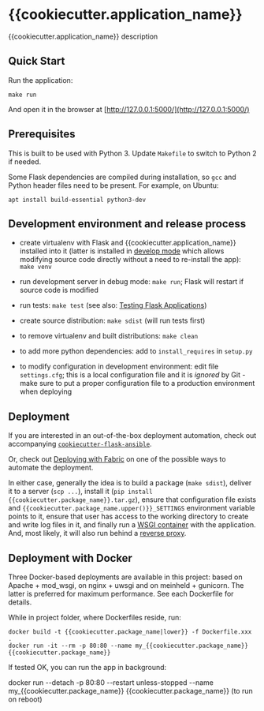 # {{cookiecutter.application_name}}

{{cookiecutter.application_name}} description

## Quick Start

Run the application:

    make run

And open it in the browser at [http://127.0.0.1:5000/](http://127.0.0.1:5000/)


## Prerequisites

This is built to be used with Python 3. Update `Makefile` to switch to Python 2 if needed.

Some Flask dependencies are compiled during installation, so `gcc` and Python header files need to be present.
For example, on Ubuntu:

    apt install build-essential python3-dev


## Development environment and release process

 - create virtualenv with Flask and {{cookiecutter.application_name}} installed into it (latter is installed in
   [develop mode](http://setuptools.readthedocs.io/en/latest/setuptools.html#development-mode) which allows
   modifying source code directly without a need to re-install the app): `make venv`

 - run development server in debug mode: `make run`; Flask will restart if source code is modified

 - run tests: `make test` (see also: [Testing Flask Applications](http://flask.pocoo.org/docs/0.12/testing/))

 - create source distribution: `make sdist` (will run tests first)

 - to remove virtualenv and built distributions: `make clean`

 - to add more python dependencies: add to `install_requires` in `setup.py`

 - to modify configuration in development environment: edit file `settings.cfg`; this is a local configuration file
   and it is *ignored* by Git - make sure to put a proper configuration file to a production environment when
   deploying


## Deployment

If you are interested in an out-of-the-box deployment automation, check out accompanying
[`cookiecutter-flask-ansible`](https://github.com/candidtim/cookiecutter-flask-ansible).

Or, check out [Deploying with Fabric](http://flask.pocoo.org/docs/0.12/patterns/fabric/#fabric-deployment) on one of the
possible ways to automate the deployment.

In either case, generally the idea is to build a package (`make sdist`), deliver it to a server (`scp ...`),
install it (`pip install {{cookiecutter.package_name}}.tar.gz`), ensure that configuration file exists and
`{{cookiecutter.package_name.upper()}}_SETTINGS` environment variable points to it, ensure that user has access to the
working directory to create and write log files in it, and finally run a
[WSGI container](http://flask.pocoo.org/docs/0.12/deploying/wsgi-standalone/) with the application.
And, most likely, it will also run behind a
[reverse proxy](http://flask.pocoo.org/docs/0.12/deploying/wsgi-standalone/#proxy-setups).


## Deployment with Docker

Three Docker-based deployments are available in this project: based on Apache + mod_wsgi, on nginx + uwsgi and on meinheld + gunicorn. The latter is preferred for maximum performance. See each Dockerfile for details.

While in project folder, where Dockerfiles reside, run:

    docker build -t {{cookiecutter.package_name|lower}} -f Dockerfile.xxx .
    docker run -it --rm -p 80:80 --name my_{{cookiecutter.package_name}} {{cookiecutter.package_name}}

If tested OK, you can run the app in background:

   docker run --detach -p 80:80 --restart unless-stopped --name my_{{cookiecutter.package_name}} {{cookiecutter.package_name}}   (to run on reboot)

